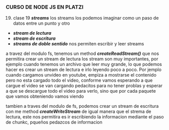 ### CURSO DE NODE JS EN PLATZI

19. clase 19 ***streams*** los streams los podemos imaginar como un paso de datos entre un punto y otro
* ***stream de lectura***
* ***stream de escritura*** 
* ***streams de doble sentido*** nos permiten escribir y leer streams

a travez del modulo fs, tenemos un method ***createReadStream()*** que nos permitira crear
un stream de lectura
los stream son muy importantes, por ejemplo cuando tenemos un archivo que leer muy grande, lo que podemos hacer es crear un stream de lectura e irlo leyendo poco a poco.
Por jemplo cuando cargamos unvideo en youtube, empiza a mostrarse el contenido pero no esta cargado todo el video, conforme vamos esperando a que cargue el video se van cargando pedacitos
para no tener problas y esperar a que se descargue todo el video para verlo, sino que por cada
paquete que vamos obteniendo vamos viendo

tambien a traves del modulo de fs, podemos crear un stream de escritura con me method ***createWriteStream*** de igual manera que el strema de lectura, este nos permitira es ir escribiendo la informacion mediante el paso de chunkc, pqueños pedazcos de informacion
